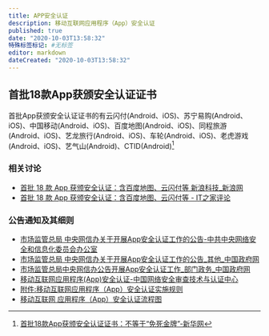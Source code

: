 ```yaml
---
title: APP安全认证
description: 移动互联网应用程序（App）安全认证
published: true
date: "2020-10-03T13:58:32"
特殊标签标记: #无标签
editor: markdown
dateCreated: "2020-10-03T13:58:32"
---
```


## 首批18款App获颁安全认证证书

首批App获颁安全认证证书的有云闪付(Android、iOS)、苏宁易购(Android、iOS)、中国移动(Android、iOS)、百度地图(Android、iOS)、同程旅游(Android、iOS)、艺龙旅行(Android、iOS)、车轮(Android、iOS)、老虎游戏(Android、iOS)、艺气山(Android)、CTID(Android)[^c_1126555118]

[^c_1126555118]: [首批18款App获颁安全认证证书：不等于“免死金牌”-新华网](https://web.archive.org/web/20201003133542/http://www.xinhuanet.com/legal/2020-09/29/c_1126555118.htm)

### 相关讨论

+   [首批 18 款 App 获颁安全认证：含百度地图、云闪付等 新浪科技_新浪网](https://web.archive.org/web/20201003132726/https://tech.sina.com.cn/digi/2020-09-20/doc-iivhvpwy7790895.shtml)
+   [首批 18 款 App 获颁安全认证：含百度地图、云闪付等 - IT之家评论](https://archive.is/CwttN "https://dyn.ithome.com/comment/d72e5fca93dfdc00")

### 公告通知及其细则

+   [市场监管总局 中央网信办关于开展App安全认证工作的公告-中共中央网络安全和信息化委员会办公室](https://web.archive.org/web/20190504214256/http://www.cac.gov.cn/2019-03/15/c_1124240900.htm)
+   [市场监管总局 中央网信办关于开展App安全认证工作的公告_其他_中国政府网](https://web.archive.org/web/20201003133555/http://www.gov.cn/zhengce/zhengceku/2019-11/08/content_5450172.htm)
+   [市场监管总局中央网信办公告开展App安全认证工作_部门政务_中国政府网](https://web.archive.org/web/20201003133609/http://www.gov.cn/xinwen/2019-03/15/content_5373928.htm)
+   [移动互联网应用程序(App)安全认证-中国网络安全审查技术与认证中心](https://web.archive.org/web/20200301060553/http://www.isccc.gov.cn/zxyw/cprz/ydhlwrz/index.shtml "https://archive.vn/lFD1Y")
+   [附件:移动互联网应用程序（App）安全认证实施规则](https://web.archive.org/web/20201003134840/http://www.isccc.gov.cn/images/zxyw/cprz/ydhlwrz/ssgz/2019/03/19/15E62853FB01B0533E5A9B480CE8735A.pdf)
+   [移动互联网 应用程序（App）安全认证流程图](https://web.archive.org/web/20201003135215/http://www.isccc.gov.cn/zxyw/cprz/ydhlwrz/ssgz/2019/03/896034.shtml)
